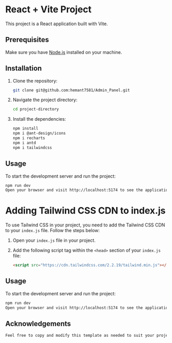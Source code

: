 # React + Vite Project

This project is a React application built with Vite.

## Prerequisites

Make sure you have [Node.js](https://nodejs.org) installed on your machine.

## Installation

1. Clone the repository:

   ```bash
   git clone git@github.com:hemant7581/Admin_Panel.git


2. Navigate the project directory:

   ```bash
   cd project-directory
   ```
3. Install the dependencies:

   ```bash
   npm install
   npm i @ant-design/icons
   npm i recharts
   npm i antd
   npm i tailwindcss
   ```
## Usage

  To start the development server and run the project:

   ```bash
npm run dev 
Open your browser and visit http://localhost:5174 to see the application.
   ```
   
   
# Adding Tailwind CSS CDN to index.js
To use Tailwind CSS in your project, you need to add the Tailwind CSS CDN to your `index.js` file. Follow the steps below:

1. Open your `index.js` file in your project.

2. Add the following script tag within the `<head>` section of your `index.js` file:

   ```html
   <script src="https://cdn.tailwindcss.com/2.2.19/tailwind.min.js"></script>

## Usage

  To start the development server and run the project:

   ```bash
npm run dev 
Open your browser and visit http://localhost:5174 to see the application.
   ```

## Acknowledgements

```bash
Feel free to copy and modify this template as needed to suit your project requirements and provide additional information in the `README.md` file.
